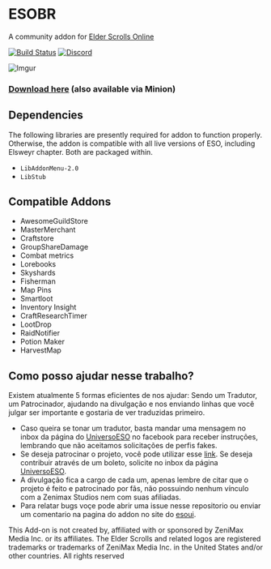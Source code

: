 # ESOBR
A community addon for [Elder Scrolls Online](https://www.elderscrollsonline.com)

[![Build Status](https://dev.azure.com/rodrigo254mix/EsoBR/_apis/build/status/Rodrigo54.EsoBR?branchName=master)](https://dev.azure.com/rodrigo254mix/EsoBR/_build/latest?definitionId=6&branchName=master)
[![Discord](https://img.shields.io/discord/314269267140935680?color=7289DA&label=Discord%20)](https://discord.gg/XrZsKXf)

![Imgur](https://i.imgur.com/9wkTtcK.png)

### [Download here](https://www.esoui.com/downloads/info2256) (also available via Minion)

## Dependencies
The following libraries are presently required for addon to function properly. Otherwise, the addon is compatible with all live versions of ESO, including Elsweyr chapter. Both are packaged within.
- `LibAddonMenu-2.0`
- `LibStub`

## Compatible Addons
- AwesomeGuildStore
- MasterMerchant
- Craftstore
- GroupShareDamage
- Combat metrics
- Lorebooks
- Skyshards
- Fisherman
- Map Pins
- Smartloot
- Inventory Insight
- CraftResearchTimer
- LootDrop
- RaidNotifier
- Potion Maker
- HarvestMap

## Como posso ajudar nesse trabalho?
Existem atualmente 5 formas eficientes de nos ajudar: Sendo um Tradutor, um Patrocinador, ajudando na divulgação e nos enviando linhas que você julgar ser importante e gostaria de ver traduzidas primeiro.

- Caso queira se tonar um tradutor, basta mandar uma mensagem no inbox da página do [UniversoESO](https://www.facebook.com/universoeso/) no facebook para receber instruções, lembrando que não aceitamos solicitações de perfis fakes.
- Se deseja patrocinar o projeto, você pode utilizar esse [link](https://www.paypal.com/br/cgi-bin/webscr?cmd=_flow&SESSION=9RZoTG--lMMEN3kwY4wGYGYIMgyf1CmxPCVhM9TzmdhhJz4zn24qJPCk4wy&dispatch=5885d80a13c0db1f8e263663d3faee8db8175432b4df92754f4b4adb5a123d61&rapidsState=Donation__DonationFlow___StateDonationLogin&rapidsStateSignature=f011a69d5470d92ea9f3cd5eae3ae0893ab26c62). Se deseja contribuir através de um boleto, solicite no inbox da página [UniversoESO](https://www.facebook.com/universoeso/).
- A divulgação fica a cargo de cada um, apenas lembre de citar que o projeto é feito e patrocinado por fãs, não possuindo nenhum vínculo com a Zenimax Studios nem com suas afiliadas.
- Para relatar bugs voçe pode abrir uma issue nesse repositorio ou enviar um comentario na pagina do addon no site do [esoui](https://www.esoui.com/downloads/info2256#comments).

This Add-on is not created by, affiliated with or sponsored by ZeniMax Media Inc. or its affiliates. 
The Elder Scrolls and related logos are registered trademarks or trademarks of ZeniMax Media Inc. in the United States and/or other countries. 
All rights reserved
